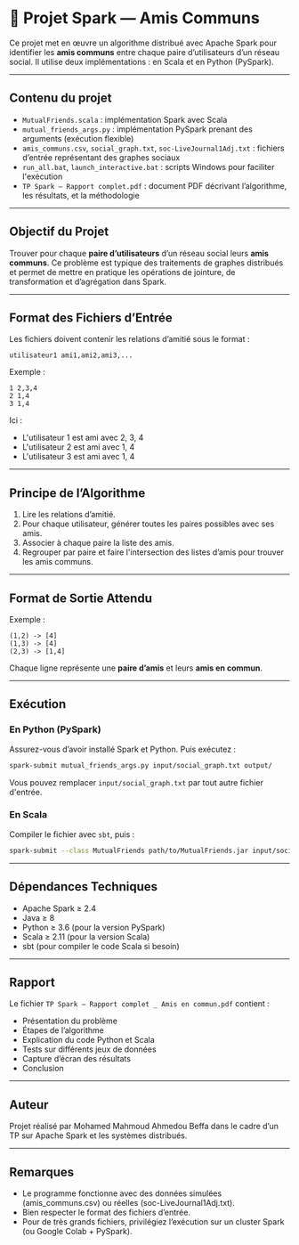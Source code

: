 # 🔗 Projet Spark — Amis Communs

Ce projet met en œuvre un algorithme distribué avec Apache Spark pour identifier les **amis communs** entre chaque paire d’utilisateurs d’un réseau social. Il utilise deux implémentations : en Scala et en Python (PySpark).

---

##  Contenu du projet

- `MutualFriends.scala` : implémentation Spark avec Scala
- `mutual_friends_args.py` : implémentation PySpark prenant des arguments (exécution flexible)
- `amis_communs.csv`, `social_graph.txt`, `soc-LiveJournal1Adj.txt` : fichiers d’entrée représentant des graphes sociaux
- `run_all.bat`, `launch_interactive.bat` : scripts Windows pour faciliter l'exécution
- `TP Spark – Rapport complet.pdf` : document PDF décrivant l’algorithme, les résultats, et la méthodologie

---

##  Objectif du Projet

Trouver pour chaque **paire d’utilisateurs** d’un réseau social leurs **amis communs**. Ce problème est typique des traitements de graphes distribués et permet de mettre en pratique les opérations de jointure, de transformation et d’agrégation dans Spark.

---

##  Format des Fichiers d’Entrée

Les fichiers doivent contenir les relations d’amitié sous le format :

```
utilisateur1 ami1,ami2,ami3,...
```

Exemple :
```
1 2,3,4
2 1,4
3 1,4
```

Ici :
- L'utilisateur 1 est ami avec 2, 3, 4
- L'utilisateur 2 est ami avec 1, 4
- L'utilisateur 3 est ami avec 1, 4

---

##  Principe de l’Algorithme

1. Lire les relations d’amitié.
2. Pour chaque utilisateur, générer toutes les paires possibles avec ses amis.
3. Associer à chaque paire la liste des amis.
4. Regrouper par paire et faire l'intersection des listes d’amis pour trouver les amis communs.

---

##  Format de Sortie Attendu

Exemple :
```
(1,2) -> [4]
(1,3) -> [4]
(2,3) -> [1,4]
```

Chaque ligne représente une **paire d’amis** et leurs **amis en commun**.

---

##  Exécution

###  En Python (PySpark)
Assurez-vous d’avoir installé Spark et Python. Puis exécutez :

```bash
spark-submit mutual_friends_args.py input/social_graph.txt output/
```

Vous pouvez remplacer `input/social_graph.txt` par tout autre fichier d'entrée.

###  En Scala
Compiler le fichier avec `sbt`, puis :

```bash
spark-submit --class MutualFriends path/to/MutualFriends.jar input/social_graph.txt output/
```

---

##  Dépendances Techniques

- Apache Spark ≥ 2.4
- Java ≥ 8
- Python ≥ 3.6 (pour la version PySpark)
- Scala ≥ 2.11 (pour la version Scala)
- sbt (pour compiler le code Scala si besoin)

---

##  Rapport

Le fichier `TP Spark – Rapport complet _ Amis en commun.pdf` contient :
- Présentation du problème
- Étapes de l’algorithme
- Explication du code Python et Scala
- Tests sur différents jeux de données
- Capture d’écran des résultats
- Conclusion

---

##  Auteur

Projet réalisé par Mohamed Mahmoud Ahmedou Beffa  dans le cadre d’un TP sur Apache Spark et les systèmes distribués.

---

##  Remarques

- Le programme fonctionne avec des données simulées (amis_communs.csv) ou réelles (soc-LiveJournal1Adj.txt).
- Bien respecter le format des fichiers d’entrée.
- Pour de très grands fichiers, privilégiez l’exécution sur un cluster Spark (ou Google Colab + PySpark).
